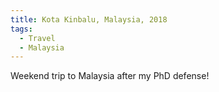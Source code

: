 ```yaml
---
title: Kota Kinbalu, Malaysia, 2018
tags:
  - Travel
  - Malaysia
---
```


Weekend trip to Malaysia after my PhD defense!